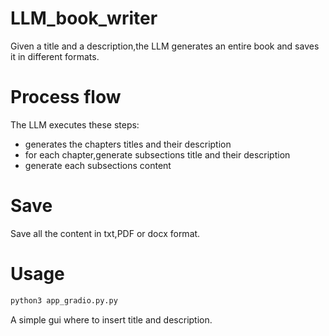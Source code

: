# LLM_book_writer

Given a title and a description,the LLM generates an entire book and saves it in different formats.

# Process flow

The LLM executes these steps:
- generates the chapters titles and their description
- for each chapter,generate subsections title and their description
- generate each subsections content

# Save

Save all the content in txt,PDF or docx format.

# Usage

```bash
python3 app_gradio.py.py
```

A simple gui where to insert title and description.
